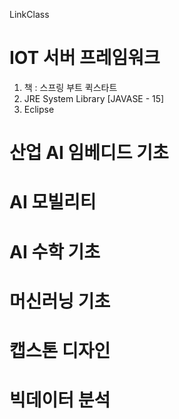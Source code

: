LinkClass
# IOT 서버 프레임워크
1. 책 : 스프링 부트 퀵스타트 
2. JRE System Library [JAVASE - 15]
3. Eclipse 
# 산업 AI 임베디드 기초

# AI 모빌리티

# AI 수학 기초

# 머신러닝 기초

# 캡스톤 디자인

# 빅데이터 분석